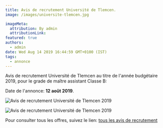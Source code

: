 ```yaml
---
title: Avis de recrutement Université de Tlemcen.
image: /images/universite-tlemcen.jpg

imageMeta:
  attribution: By admin
  attributionLink:
featured: true
authors:
  - admin
date: Wed Aug 14 2019 16:44:59 GMT+0100 (IST)
tags:
  - annonce
---
```


Avis de recrutement Université de Tlemcen au titre de l'année budgétaire 2019, pour le grade de maître assistant Classe B:

Date de l'annonce: **12 août 2019**.

![Avis de recrutement Université de Tlemcen 2019](/images/avis-de-recrutement-universite-tlemcen.jpg)

![Avis de recrutement Université de Tlemcen 2019](/images/avis-de-recrutement-universite-tlemcen-2.jpg)

Pour consulter tous les offres, suivez le lien: [tous les avis de recrutement](/tous_les_avis_de_recrutement_annee_budgetaire_2019/)
